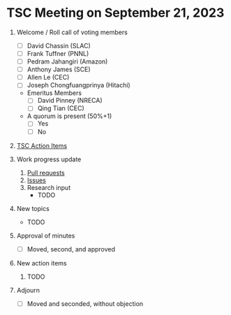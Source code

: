 # TSC Meeting on September 21, 2023

1. Welcome / Roll call of voting members
   - [ ] David Chassin (SLAC)
   - [ ] Frank Tuffner (PNNL)
   - [ ] Pedram Jahangiri (Amazon)
   - [ ] Anthony James (SCE)
   - [ ] Allen Le (CEC)
   - [ ] Joseph Chongfuangprinya (Hitachi)
   
   * Emeritus Members
     - [ ] David Pinney (NRECA)
     - [ ] Qing Tian (CEC)
    
   * A quorum is present (50%+1)
     - [ ] Yes
     - [ ] No
    
2. [TSC Action Items](https://github.com/orgs/arras-energy/projects/1)

3. Work progress update
   1. [Pull requests](https://github.com/arras-energy/gridlabd/pulls)
   2. [Issues](https://github.com/arras-energy/gridlabd/issues)
   3. Research input
      - TODO

4. New topics 
   - TODO

6. Approval of minutes
   - [ ] Moved, second, and approved

7. New action items 
   1. TODO

8. Adjourn
   - [ ] Moved and seconded, without objection
